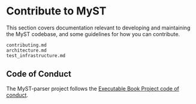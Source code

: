# Contribute to MyST

This section covers documentation relevant to developing and maintaining the MyST
codebase, and some guidelines for how you can contribute.

```{toctree}
contributing.md
architecture.md
test_infrastructure.md
```

## Code of Conduct

The MyST-parser project follows the
[Executable Book Project code of conduct](https://executablebooks.org/en/latest/about.html#code-of-conduct).
